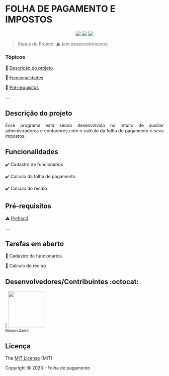 <h1>FOLHA DE PAGAMENTO E IMPOSTOS</h1> 

<p align="center">
    <img src="https://img.shields.io/badge/PYTHON-V3.11-blue"/>
    <img src="https://img.shields.io/badge/LICENSE-MIT-green"/>
    <img src="https://img.shields.io/badge/EM-DESENVOLVIMENTO-red"/>
</p>

> Status do Projeto: :warning: (em desenvolvimento)

### Tópicos 

:small_blue_diamond: [Descrição do projeto](#descrição-do-projeto)

:small_blue_diamond: [Funcionalidades](#funcionalidades)

:small_blue_diamond: [Pré-requisitos](#pré-requisitos)

... 

## Descrição do projeto 

<p align="justify">
  Esse programa está sendo desenvolvido no intuito de auxiliar administradores e contadores com o calculo da folha de pagamento e seus impostos. 
</p>

## Funcionalidades

:heavy_check_mark: Cadastro de funcionarios 

:heavy_check_mark: Calculo da folha de pagamento  

:heavy_check_mark: Calculo do recibo 

## Pré-requisitos

:warning: [Python3](https://www.python.org/downloads/)

...
 
## Tarefas em aberto

:memo: Cadastro de funcionarios

:memo: Calculo do recibo

## Desenvolvedores/Contribuintes :octocat:

| [<img src="https://avatars.githubusercontent.com/u/78652932?v=4" width=115><br><sub>Marcos Serra</sub>](https://github.com/MarcosSerra1)

## Licença 

The [MIT License]() (MIT)

Copyright :copyright: 2023 - Folha de pagamento